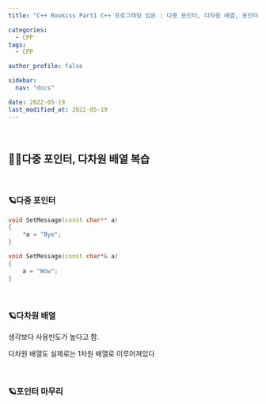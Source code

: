 ```yaml
---
title: "C++ Rookiss Part1 C++ 프로그래밍 입문 : 다중 포인터, 다차원 배열, 포인터 마무리 복습"

categories:
  - CPP
tags:
  - CPP

author_profile: false

sidebar:
  nav: "docs"

date: 2022-05-19
last_modified_at: 2022-05-19
---
```


<br>

## 🙇‍♀️다중 포인터, 다차원 배열 복습


<br>

### 🪐다중 포인터

```cpp
void SetMessage(const char** a)
{
    *a = "Bye";
}

void SetMessage(const char*& a)
{
    a = "Wow";
}
```

<br>

### 🪐다차원 배열

생각보다 사용빈도가 높다고 함.

다차원 배열도 실제로는 1차원 배열로 이루어져있다

<br>

### 🪐포인터 마무리

